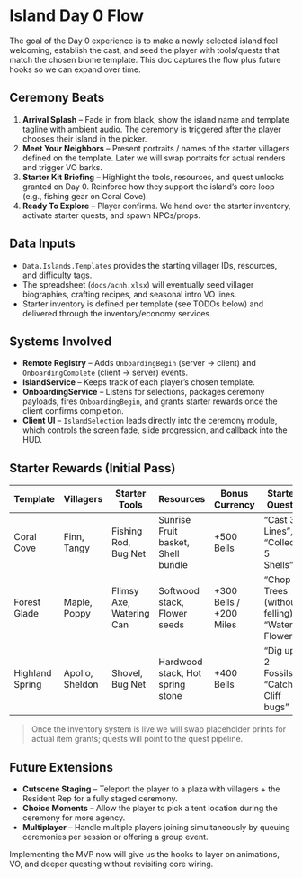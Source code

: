 # Island Day 0 Flow

The goal of the Day 0 experience is to make a newly selected island feel welcoming, establish the cast, and seed the player with tools/quests that match the chosen biome template. This doc captures the flow plus future hooks so we can expand over time.

## Ceremony Beats
1. **Arrival Splash** – Fade in from black, show the island name and template tagline with ambient audio. The ceremony is triggered after the player chooses their island in the picker.
2. **Meet Your Neighbors** – Present portraits / names of the starter villagers defined on the template. Later we will swap portraits for actual renders and trigger VO barks.
3. **Starter Kit Briefing** – Highlight the tools, resources, and quest unlocks granted on Day 0. Reinforce how they support the island’s core loop (e.g., fishing gear on Coral Cove).
4. **Ready To Explore** – Player confirms. We hand over the starter inventory, activate starter quests, and spawn NPCs/props.

## Data Inputs
- `Data.Islands.Templates` provides the starting villager IDs, resources, and difficulty tags.
- The spreadsheet (`docs/acnh.xlsx`) will eventually seed villager biographies, crafting recipes, and seasonal intro VO lines.
- Starter inventory is defined per template (see TODOs below) and delivered through the inventory/economy services.

## Systems Involved
- **Remote Registry** – Adds `OnboardingBegin` (server → client) and `OnboardingComplete` (client → server) events.
- **IslandService** – Keeps track of each player’s chosen template.
- **OnboardingService** – Listens for selections, packages ceremony payloads, fires `OnboardingBegin`, and grants starter rewards once the client confirms completion.
- **Client UI** – `IslandSelection` leads directly into the ceremony module, which controls the screen fade, slide progression, and callback into the HUD.

## Starter Rewards (Initial Pass)
| Template | Villagers | Starter Tools | Resources | Bonus Currency | Starter Quests |
| --- | --- | --- | --- | --- | --- |
| Coral Cove | Finn, Tangy | Fishing Rod, Bug Net | Sunrise Fruit basket, Shell bundle | +500 Bells | “Cast 3 Lines”, “Collect 5 Shells” |
| Forest Glade | Maple, Poppy | Flimsy Axe, Watering Can | Softwood stack, Flower seeds | +300 Bells / +200 Miles | “Chop 3 Trees (without felling)”, “Water 5 Flowers” |
| Highland Spring | Apollo, Sheldon | Shovel, Bug Net | Hardwood stack, Hot spring stone | +400 Bells | “Dig up 2 Fossils”, “Catch 3 Cliff bugs” |

> Once the inventory system is live we will swap placeholder prints for actual item grants; quests will point to the quest pipeline.

## Future Extensions
- **Cutscene Staging** – Teleport the player to a plaza with villagers + the Resident Rep for a fully staged ceremony.
- **Choice Moments** – Allow the player to pick a tent location during the ceremony for more agency.
- **Multiplayer** – Handle multiple players joining simultaneously by queuing ceremonies per session or offering a group event.

Implementing the MVP now will give us the hooks to layer on animations, VO, and deeper questing without revisiting core wiring.
